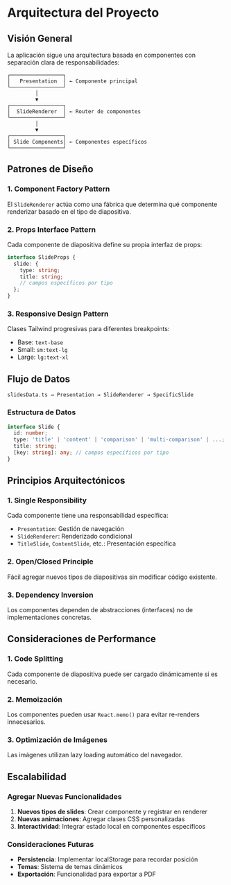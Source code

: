 
# Arquitectura del Proyecto

## Visión General

La aplicación sigue una arquitectura basada en componentes con separación clara de responsabilidades:

```
┌─────────────────┐
│   Presentation  │ ← Componente principal
└─────────────────┘
         │
         ▼
┌─────────────────┐
│  SlideRenderer  │ ← Router de componentes
└─────────────────┘
         │
         ▼
┌─────────────────┐
│ Slide Components│ ← Componentes específicos
└─────────────────┘
```

## Patrones de Diseño

### 1. Component Factory Pattern
El `SlideRenderer` actúa como una fábrica que determina qué componente renderizar basado en el tipo de diapositiva.

### 2. Props Interface Pattern
Cada componente de diapositiva define su propia interfaz de props:
```typescript
interface SlideProps {
  slide: {
    type: string;
    title: string;
    // campos específicos por tipo
  };
}
```

### 3. Responsive Design Pattern
Clases Tailwind progresivas para diferentes breakpoints:
- Base: `text-base`
- Small: `sm:text-lg`
- Large: `lg:text-xl`

## Flujo de Datos

```
slidesData.ts → Presentation → SlideRenderer → SpecificSlide
```

### Estructura de Datos
```typescript
interface Slide {
  id: number;
  type: 'title' | 'content' | 'comparison' | 'multi-comparison' | ...;
  title: string;
  [key: string]: any; // campos específicos por tipo
}
```

## Principios Arquitectónicos

### 1. Single Responsibility
Cada componente tiene una responsabilidad específica:
- `Presentation`: Gestión de navegación
- `SlideRenderer`: Renderizado condicional
- `TitleSlide`, `ContentSlide`, etc.: Presentación específica

### 2. Open/Closed Principle
Fácil agregar nuevos tipos de diapositivas sin modificar código existente.

### 3. Dependency Inversion
Los componentes dependen de abstracciones (interfaces) no de implementaciones concretas.

## Consideraciones de Performance

### 1. Code Splitting
Cada componente de diapositiva puede ser cargado dinámicamente si es necesario.

### 2. Memoización
Los componentes pueden usar `React.memo()` para evitar re-renders innecesarios.

### 3. Optimización de Imágenes
Las imágenes utilizan lazy loading automático del navegador.

## Escalabilidad

### Agregar Nuevas Funcionalidades
1. **Nuevos tipos de slides**: Crear componente y registrar en renderer
2. **Nuevas animaciones**: Agregar clases CSS personalizadas
3. **Interactividad**: Integrar estado local en componentes específicos

### Consideraciones Futuras
- **Persistencia**: Implementar localStorage para recordar posición
- **Temas**: Sistema de temas dinámicos
- **Exportación**: Funcionalidad para exportar a PDF
